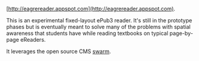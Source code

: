 [http://eagrereader.appspot.com](http://eagrereader.appspot.com).

This is an experimental fixed-layout ePub3 reader. It's still in the prototype phases but is eventually meant to solve many of the problems with spatial awareness that students have while reading textbooks on typical page-by-page eReaders.

It leverages the open source CMS [swarm](https://github.com/dougkoellmer/swarm).
